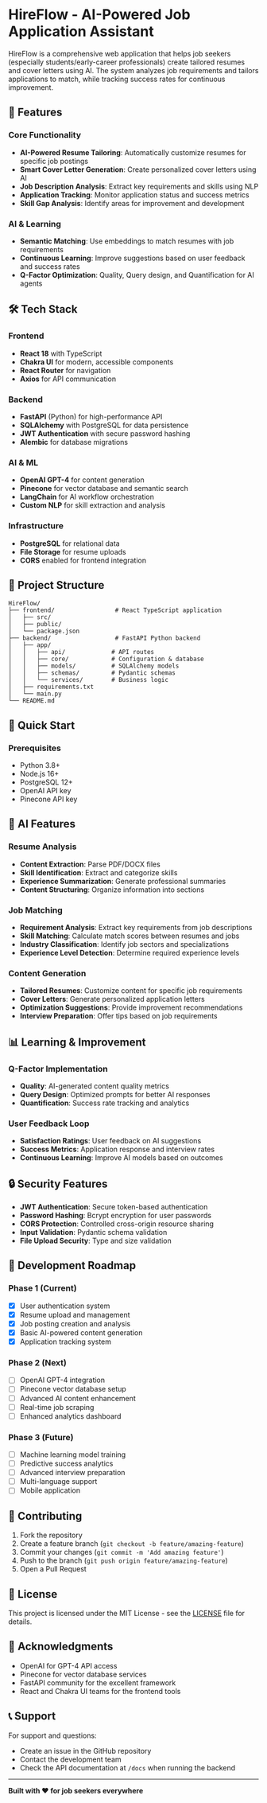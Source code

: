 # HireFlow - AI-Powered Job Application Assistant

HireFlow is a comprehensive web application that helps job seekers (especially students/early-career professionals) create tailored resumes and cover letters using AI. The system analyzes job requirements and tailors applications to match, while tracking success rates for continuous improvement.

## 🚀 Features

### Core Functionality
- **AI-Powered Resume Tailoring**: Automatically customize resumes for specific job postings
- **Smart Cover Letter Generation**: Create personalized cover letters using AI
- **Job Description Analysis**: Extract key requirements and skills using NLP
- **Application Tracking**: Monitor application status and success metrics
- **Skill Gap Analysis**: Identify areas for improvement and development

### AI & Learning
- **Semantic Matching**: Use embeddings to match resumes with job requirements
- **Continuous Learning**: Improve suggestions based on user feedback and success rates
- **Q-Factor Optimization**: Quality, Query design, and Quantification for AI agents

## 🛠️ Tech Stack

### Frontend
- **React 18** with TypeScript
- **Chakra UI** for modern, accessible components
- **React Router** for navigation
- **Axios** for API communication

### Backend
- **FastAPI** (Python) for high-performance API
- **SQLAlchemy** with PostgreSQL for data persistence
- **JWT Authentication** with secure password hashing
- **Alembic** for database migrations

### AI & ML
- **OpenAI GPT-4** for content generation
- **Pinecone** for vector database and semantic search
- **LangChain** for AI workflow orchestration
- **Custom NLP** for skill extraction and analysis

### Infrastructure
- **PostgreSQL** for relational data
- **File Storage** for resume uploads
- **CORS** enabled for frontend integration

## 📁 Project Structure

```
HireFlow/
├── frontend/                 # React TypeScript application
│   ├── src/
│   ├── public/
│   └── package.json
├── backend/                  # FastAPI Python backend
│   ├── app/
│   │   ├── api/             # API routes
│   │   ├── core/            # Configuration & database
│   │   ├── models/          # SQLAlchemy models
│   │   ├── schemas/         # Pydantic schemas
│   │   └── services/        # Business logic
│   ├── requirements.txt
│   └── main.py
└── README.md
```

## 🚀 Quick Start

### Prerequisites
- Python 3.8+
- Node.js 16+
- PostgreSQL 12+
- OpenAI API key
- Pinecone API key


## 🤖 AI Features

### Resume Analysis
- **Content Extraction**: Parse PDF/DOCX files
- **Skill Identification**: Extract and categorize skills
- **Experience Summarization**: Generate professional summaries
- **Content Structuring**: Organize information into sections

### Job Matching
- **Requirement Analysis**: Extract key requirements from job descriptions
- **Skill Matching**: Calculate match scores between resumes and jobs
- **Industry Classification**: Identify job sectors and specializations
- **Experience Level Detection**: Determine required experience levels

### Content Generation
- **Tailored Resumes**: Customize content for specific job requirements
- **Cover Letters**: Generate personalized application letters
- **Optimization Suggestions**: Provide improvement recommendations
- **Interview Preparation**: Offer tips based on job requirements

## 📊 Learning & Improvement

### Q-Factor Implementation
- **Quality**: AI-generated content quality metrics
- **Query Design**: Optimized prompts for better AI responses
- **Quantification**: Success rate tracking and analytics

### User Feedback Loop
- **Satisfaction Ratings**: User feedback on AI suggestions
- **Success Metrics**: Application response and interview rates
- **Continuous Learning**: Improve AI models based on outcomes

## 🔒 Security Features

- **JWT Authentication**: Secure token-based authentication
- **Password Hashing**: Bcrypt encryption for user passwords
- **CORS Protection**: Controlled cross-origin resource sharing
- **Input Validation**: Pydantic schema validation
- **File Upload Security**: Type and size validation

## 🚧 Development Roadmap

### Phase 1 (Current)
- [x] User authentication system
- [x] Resume upload and management
- [x] Job posting creation and analysis
- [x] Basic AI-powered content generation
- [x] Application tracking system

### Phase 2 (Next)
- [ ] OpenAI GPT-4 integration
- [ ] Pinecone vector database setup
- [ ] Advanced AI content enhancement
- [ ] Real-time job scraping
- [ ] Enhanced analytics dashboard

### Phase 3 (Future)
- [ ] Machine learning model training
- [ ] Predictive success analytics
- [ ] Advanced interview preparation
- [ ] Multi-language support
- [ ] Mobile application

## 🤝 Contributing

1. Fork the repository
2. Create a feature branch (`git checkout -b feature/amazing-feature`)
3. Commit your changes (`git commit -m 'Add amazing feature'`)
4. Push to the branch (`git push origin feature/amazing-feature`)
5. Open a Pull Request

## 📝 License

This project is licensed under the MIT License - see the [LICENSE](LICENSE) file for details.

## 🙏 Acknowledgments

- OpenAI for GPT-4 API access
- Pinecone for vector database services
- FastAPI community for the excellent framework
- React and Chakra UI teams for the frontend tools

## 📞 Support

For support and questions:
- Create an issue in the GitHub repository
- Contact the development team
- Check the API documentation at `/docs` when running the backend

---

**Built with ❤️ for job seekers everywhere** 